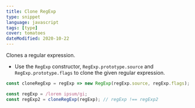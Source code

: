 ```yaml
---
title: Clone RegExp
type: snippet
language: javascript
tags: [type]
cover: tomatoes
dateModified: 2020-10-22
---
```


Clones a regular expression.

- Use the `RegExp` constructor, `RegExp.prototype.source` and `RegExp.prototype.flags` to clone the given regular expression.

```js
const cloneRegExp = regExp => new RegExp(regExp.source, regExp.flags);

const regExp = /lorem ipsum/gi;
const regExp2 = cloneRegExp(regExp); // regExp !== regExp2
```
